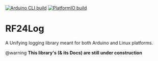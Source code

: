 [![Arduino CLI build](https://github.com/nRF24/RF24Log/actions/workflows/build_arduino.yml/badge.svg)](https://github.com/nRF24/RF24Log/actions/workflows/build_arduino.yml)
[![PlatformIO build](https://github.com/nRF24/RF24Log/actions/workflows/build_platformIO.yml/badge.svg)](https://github.com/nRF24/RF24Log/actions/workflows/build_platformIO.yml)

# RF24Log
A Unifying logging library meant for both Arduino and Linux platforms.

@warning
**This library's (& its Docs) are still under construction**
